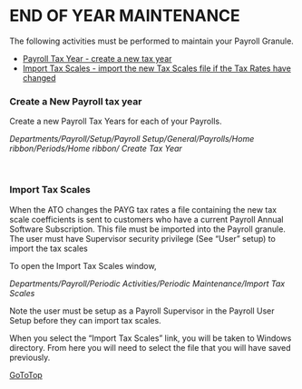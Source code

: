 # END OF YEAR MAINTENANCE

The following activities must be performed to maintain your Payroll Granule.
- [Payroll Tax Year - create a new tax year](#create-a-new-payroll-tax-year)
- [Import Tax Scales - import the new Tax Scales file if the Tax Rates have changed](#import-tax-scales)


### Create a New Payroll tax year

Create a new Payroll Tax Years for each of your Payrolls.
 
*Departments/Payroll/Setup/Payroll Setup/General/Payrolls/Home ribbon/Periods/Home ribbon/ Create Tax Year*
 
 
### Import Tax Scales

When the ATO changes the PAYG tax rates a file containing the new tax scale coefficients is sent to customers who have a current Payroll Annual Software Subscription.  This file must be imported into the Payroll granule.  The user must have Supervisor security privilege (See “User” setup) to import the tax scales 

To open the Import Tax Scales window,

*Departments/Payroll/Periodic Activities/Periodic Maintenance/Import Tax Scales* 

  Note the user must be setup as a Payroll Supervisor in the Payroll User Setup before they can import tax scales.

When you select the “Import Tax Scales” link, you will be taken to Windows directory. From here you will need to select the file that you will have saved previously.

[GoToTop](#end-of-year-maintenance)

